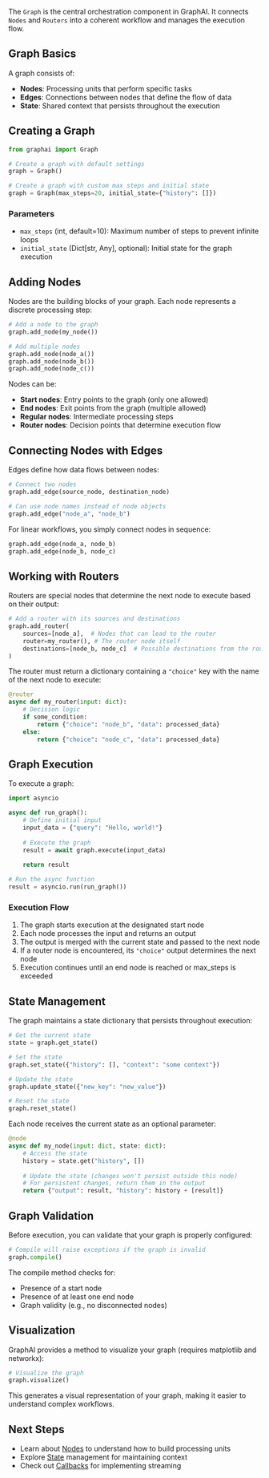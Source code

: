 The `Graph` is the central orchestration component in GraphAI. It connects `Nodes` and `Routers` into a coherent workflow and manages the execution flow.

## Graph Basics

A graph consists of:

- **Nodes**: Processing units that perform specific tasks
- **Edges**: Connections between nodes that define the flow of data
- **State**: Shared context that persists throughout the execution

## Creating a Graph

```python
from graphai import Graph

# Create a graph with default settings
graph = Graph()

# Create a graph with custom max steps and initial state
graph = Graph(max_steps=20, initial_state={"history": []})
```

### Parameters

- `max_steps` (int, default=10): Maximum number of steps to prevent infinite loops
- `initial_state` (Dict[str, Any], optional): Initial state for the graph execution

## Adding Nodes

Nodes are the building blocks of your graph. Each node represents a discrete processing step:

```python
# Add a node to the graph
graph.add_node(my_node())

# Add multiple nodes
graph.add_node(node_a())
graph.add_node(node_b())
graph.add_node(node_c())
```

Nodes can be:
- **Start nodes**: Entry points to the graph (only one allowed)
- **End nodes**: Exit points from the graph (multiple allowed)
- **Regular nodes**: Intermediate processing steps
- **Router nodes**: Decision points that determine execution flow

## Connecting Nodes with Edges

Edges define how data flows between nodes:

```python
# Connect two nodes
graph.add_edge(source_node, destination_node)

# Can use node names instead of node objects
graph.add_edge("node_a", "node_b")
```

For linear workflows, you simply connect nodes in sequence:

```python
graph.add_edge(node_a, node_b)
graph.add_edge(node_b, node_c)
```

## Working with Routers

Routers are special nodes that determine the next node to execute based on their output:

```python
# Add a router with its sources and destinations
graph.add_router(
    sources=[node_a],  # Nodes that can lead to the router
    router=my_router(), # The router node itself
    destinations=[node_b, node_c]  # Possible destinations from the router
)
```

The router must return a dictionary containing a `"choice"` key with the name of the next node to execute:

```python
@router
async def my_router(input: dict):
    # Decision logic
    if some_condition:
        return {"choice": "node_b", "data": processed_data}
    else:
        return {"choice": "node_c", "data": processed_data}
```

## Graph Execution

To execute a graph:

```python
import asyncio

async def run_graph():
    # Define initial input
    input_data = {"query": "Hello, world!"}
    
    # Execute the graph
    result = await graph.execute(input_data)
    
    return result

# Run the async function
result = asyncio.run(run_graph())
```

### Execution Flow

1. The graph starts execution at the designated start node
2. Each node processes the input and returns an output
3. The output is merged with the current state and passed to the next node
4. If a router node is encountered, its `"choice"` output determines the next node
5. Execution continues until an end node is reached or max_steps is exceeded

## State Management

The graph maintains a state dictionary that persists throughout execution:

```python
# Get the current state
state = graph.get_state()

# Set the state
graph.set_state({"history": [], "context": "some context"})

# Update the state
graph.update_state({"new_key": "new_value"})

# Reset the state
graph.reset_state()
```

Each node receives the current state as an optional parameter:

```python
@node
async def my_node(input: dict, state: dict):
    # Access the state
    history = state.get("history", [])
    
    # Update the state (changes won't persist outside this node)
    # For persistent changes, return them in the output
    return {"output": result, "history": history + [result]}
```

## Graph Validation

Before execution, you can validate that your graph is properly configured:

```python
# Compile will raise exceptions if the graph is invalid
graph.compile()
```

The compile method checks for:
- Presence of a start node
- Presence of at least one end node
- Graph validity (e.g., no disconnected nodes)

## Visualization

GraphAI provides a method to visualize your graph (requires matplotlib and networkx):

```python
# Visualize the graph
graph.visualize()
```

This generates a visual representation of your graph, making it easier to understand complex workflows.

## Next Steps

- Learn about [Nodes](nodes.md) to understand how to build processing units
- Explore [State](state.md) management for maintaining context
- Check out [Callbacks](callbacks.md) for implementing streaming 